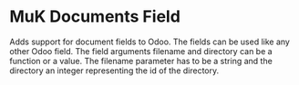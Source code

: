 # MuK Documents Field

Adds support for document fields to Odoo. The fields can be used 
like any other Odoo field. The field arguments filename and
directory can be a function or  a value. The filename parameter
has to be a string and the directory an integer representing the
id of the directory.

